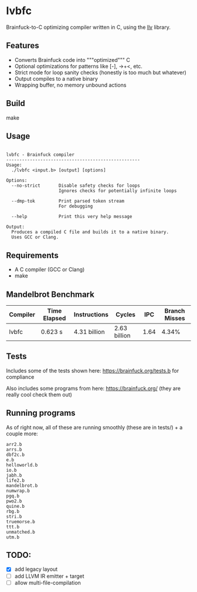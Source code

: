 # lvbfc

Brainfuck-to-C optimizing compiler written in C, using the [llv](https://github.com/lvzrr/llv) library.

## Features

- Converts Brainfuck code into """optimized""" C
- Optional optimizations for patterns like [-], ->+<, etc.
- Strict mode for loop sanity checks (honestly is too much but whatever)
- Output compiles to a native binary
- Wrapping buffer, no memory unbound actions

## Build

make

## Usage

```

lvbfc - Brainfuck compiler
---------------------------------------------------
Usage:
  ./lvbfc <input.b> [output] [options]

Options:
  --no-strict       Disable safety checks for loops
                    Ignores checks for potentially infinite loops

  --dmp-tok         Print parsed token stream
                    For debugging

  --help            Print this very help message

Output:
  Produces a compiled C file and builds it to a native binary.
  Uses GCC or Clang.
```

## Requirements

- A C compiler (GCC or Clang)
- make

## Mandelbrot Benchmark

| Compiler             | Time Elapsed | Instructions     | Cycles         | IPC  | Branch Misses |
|-------------------|--------------|------------------|----------------|------|----------------|
| lvbfc       | 0.623 s      | 4.31 billion     | 2.63 billion   | 1.64 | 4.34%          |


## Tests

Includes some of the tests shown here: https://brainfuck.org/tests.b for compliance

Also includes some programs from here: https://brainfuck.org/ (they are really cool check them out)

## Running programs

As of right now, all of these are running smoothly (these are in tests/) + a couple more:

```
arr2.b
arrs.b
dbf2c.b
e.b
helloworld.b
io.b
jabh.b
life2.b
mandelbrot.b
numwrap.b
pgq.b
pwo2.b
quine.b
rbg.b
stri.b
truemorse.b
ttt.b
unmatched.b
utm.b
```

## TODO:

- [x] add legacy layout
- [ ] add LLVM IR emitter + target
- [ ] allow multi-file-compilation
